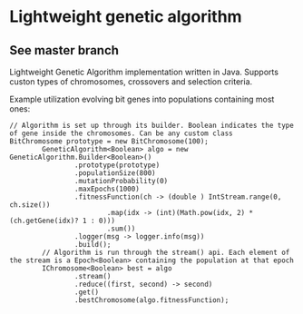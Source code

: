 # Lightweight genetic algorithm 
## See master branch

Lightweight Genetic Algorithm implementation written in Java. Supports custon types of chromosomes, crossovers and selection criteria.


Example utilization evolving bit genes into populations containing most ones:

```
// Algorithm is set up through its builder. Boolean indicates the type of gene inside the chromosomes. Can be any custom class
BitChromosome prototype = new BitChromosome(100);
        GeneticAlgorithm<Boolean> algo = new GeneticAlgorithm.Builder<Boolean>()
                .prototype(prototype)
                .populationSize(800)
                .mutationProbability(0)
                .maxEpochs(1000)
                .fitnessFunction(ch -> (double ) IntStream.range(0, ch.size())
                        .map(idx -> (int)(Math.pow(idx, 2) * (ch.getGene(idx)? 1 : 0)))
                        .sum())
                .logger(msg -> logger.info(msg))
                .build();
        // Algorithm is run through the stream() api. Each element of the stream is a Epoch<Boolean> containing the population at that epoch
        IChromosome<Boolean> best = algo
                .stream()
                .reduce((first, second) -> second)
                .get()
                .bestChromosome(algo.fitnessFunction);
```
